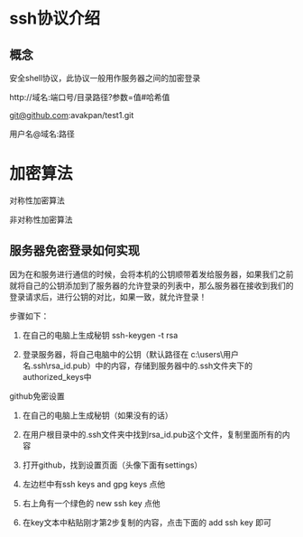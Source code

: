 # ssh协议介绍
## 概念
安全shell协议，此协议一般用作服务器之间的加密登录

http://域名:端口号/目录路径?参数=值#哈希值

git@github.com:avakpan/test1.git

用户名@域名:路径



# 加密算法
对称性加密算法

非对称性加密算法


## 服务器免密登录如何实现

因为在和服务进行通信的时候，会将本机的公钥顺带着发给服务器，如果我们之前就将自己的公钥添加到了服务器的允许登录的列表中，那么服务器在接收到我们的登录请求后，进行公钥的对比，如果一致，就允许登录！


步骤如下：
1. 在自己的电脑上生成秘钥
	ssh-keygen -t rsa

2. 登录服务器，将自己电脑中的公钥（默认路径在 c:\users\用户名\.ssh\rsa_id.pub）中的内容，存储到服务器中的.ssh文件夹下的authorized_keys中



github免密设置

1. 在自己的电脑上生成秘钥（如果没有的话）

2. 在用户根目录中的.ssh文件夹中找到rsa_id.pub这个文件，复制里面所有的内容

3. 打开github，找到设置页面（头像下面有settings）

4. 左边栏中有ssh keys and gpg keys 点他

5. 右上角有一个绿色的  new ssh key 点他

6. 在key文本中粘贴刚才第2步复制的内容，点击下面的 add ssh key 即可
